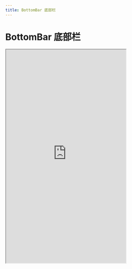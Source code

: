 ```yaml
---
title: BottomBar 底部栏
---
```


# BottomBar 底部栏

<iframe src="https://cfg-design.github.io/cfgd-uniapp3/#/pages/bottomBar/index" style="width: 375px; height: 667px" />

# 待写